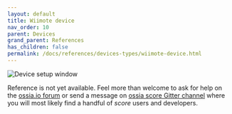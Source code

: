 ```yaml
---
layout: default
title: Wiimote device
nav_order: 10
parent: Devices
grand_parent: References
has_children: false
permalink: /docs/references/devices-types/wiimote-device.html
---
```


![Device setup window](/score-docs/assets/images/references/devices-types/wiimote-device.png "score device setup")

Reference is not yet available. Feel more than welcome to ask for help on the [ossia.io forum](https://forum.ossia.io) or send a message on [ossia score Gitter channel](https://gitter.im/ossia/score) where you will most likely find a handful of *score* users and developers.
